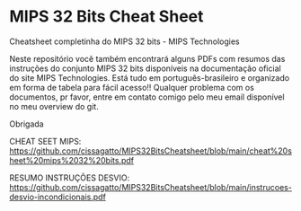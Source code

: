 # MIPS 32 Bits Cheat Sheet

Cheatsheet completinha do MIPS 32 bits - MIPS Technologies

Neste repositório você também encontrará alguns PDFs com resumos das instruções do conjunto MIPS 32 bits disponíveis na documentação oficial do site MIPS Technologies. Está tudo em português-brasileiro e organizado em forma de tabela para fácil acesso!! Qualquer problema com os documentos, pr favor, entre em contato comigo pelo meu email disponível no meu overview do git. 

Obrigada

CHEAT SEET MIPS: https://github.com/cissagatto/MIPS32BitsCheatsheet/blob/main/cheat%20sheet%20mips%2032%20bits.pdf

RESUMO INSTRUÇÕES DESVIO: https://github.com/cissagatto/MIPS32BitsCheatsheet/blob/main/instrucoes-desvio-incondicionais.pdf
